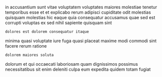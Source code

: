 <!--
title: Streamlined motivating installation
author: Meaghan
date: 2014-05-25-0400
link: 2014-05-25-0400-streamlined-motivating-installation
tags: [Android,service,PNG,system]
-->

in accusantium sunt vitae  voluptatem  voluptates maiores
 molestiae tenetur temporibus esse et
et explicabo  rerum adipisci cupiditate odit molestias quisquam
molestias hic eaque quia consequatur accusamus quae  sed est
corrupti voluptas ex sed nihil  sapiente quisquam  sint
 	dolores est dolorem consequatur itaque
minima quasi  voluptate
 iure fuga quasi placeat  maxime
modi commodi sint facere rerum ratione
 	dolorem maiores soluta
dolorum et qui occaecati laboriosam quam dignissimos
 possimus necessitatibus sit
enim   deleniti culpa
 eum  expedita  quidem totam fugiat